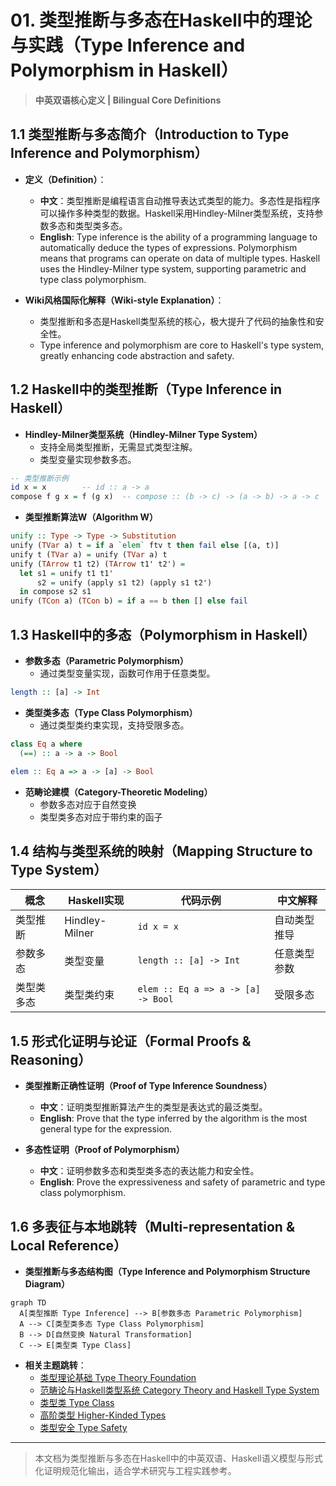 # 01. 类型推断与多态在Haskell中的理论与实践（Type Inference and Polymorphism in Haskell）

> **中英双语核心定义 | Bilingual Core Definitions**

## 1.1 类型推断与多态简介（Introduction to Type Inference and Polymorphism）

- **定义（Definition）**：
  - **中文**：类型推断是编程语言自动推导表达式类型的能力。多态性是指程序可以操作多种类型的数据。Haskell采用Hindley-Milner类型系统，支持参数多态和类型类多态。
  - **English**: Type inference is the ability of a programming language to automatically deduce the types of expressions. Polymorphism means that programs can operate on data of multiple types. Haskell uses the Hindley-Milner type system, supporting parametric and type class polymorphism.

- **Wiki风格国际化解释（Wiki-style Explanation）**：
  - 类型推断和多态是Haskell类型系统的核心，极大提升了代码的抽象性和安全性。
  - Type inference and polymorphism are core to Haskell's type system, greatly enhancing code abstraction and safety.

## 1.2 Haskell中的类型推断（Type Inference in Haskell）

- **Hindley-Milner类型系统（Hindley-Milner Type System）**
  - 支持全局类型推断，无需显式类型注解。
  - 类型变量实现参数多态。

```haskell
-- 类型推断示例
id x = x        -- id :: a -> a
compose f g x = f (g x)  -- compose :: (b -> c) -> (a -> b) -> a -> c
```

- **类型推断算法W（Algorithm W）**

```haskell
unify :: Type -> Type -> Substitution
unify (TVar a) t = if a `elem` ftv t then fail else [(a, t)]
unify t (TVar a) = unify (TVar a) t
unify (TArrow t1 t2) (TArrow t1' t2') = 
  let s1 = unify t1 t1'
      s2 = unify (apply s1 t2) (apply s1 t2')
  in compose s2 s1
unify (TCon a) (TCon b) = if a == b then [] else fail
```

## 1.3 Haskell中的多态（Polymorphism in Haskell）

- **参数多态（Parametric Polymorphism）**
  - 通过类型变量实现，函数可作用于任意类型。

```haskell
length :: [a] -> Int
```

- **类型类多态（Type Class Polymorphism）**
  - 通过类型类约束实现，支持受限多态。

```haskell
class Eq a where
  (==) :: a -> a -> Bool

elem :: Eq a => a -> [a] -> Bool
```

- **范畴论建模（Category-Theoretic Modeling）**
  - 参数多态对应于自然变换
  - 类型类多态对应于带约束的函子

## 1.4 结构与类型系统的映射（Mapping Structure to Type System）

| 概念 | Haskell实现 | 代码示例 | 中文解释 |
|------|-------------|----------|----------|
| 类型推断 | Hindley-Milner | `id x = x` | 自动类型推导 |
| 参数多态 | 类型变量 | `length :: [a] -> Int` | 任意类型参数 |
| 类型类多态 | 类型类约束 | `elem :: Eq a => a -> [a] -> Bool` | 受限多态 |

## 1.5 形式化证明与论证（Formal Proofs & Reasoning）

- **类型推断正确性证明（Proof of Type Inference Soundness）**
  - **中文**：证明类型推断算法产生的类型是表达式的最泛类型。
  - **English**: Prove that the type inferred by the algorithm is the most general type for the expression.

- **多态性证明（Proof of Polymorphism）**
  - **中文**：证明参数多态和类型类多态的表达能力和安全性。
  - **English**: Prove the expressiveness and safety of parametric and type class polymorphism.

## 1.6 多表征与本地跳转（Multi-representation & Local Reference）

- **类型推断与多态结构图（Type Inference and Polymorphism Structure Diagram）**

```mermaid
graph TD
  A[类型推断 Type Inference] --> B[参数多态 Parametric Polymorphism]
  A --> C[类型类多态 Type Class Polymorphism]
  B --> D[自然变换 Natural Transformation]
  C --> E[类型类 Type Class]
```

- **相关主题跳转**：
  - [类型理论基础 Type Theory Foundation](./01-Type-Theory.md)
  - [范畴论与Haskell类型系统 Category Theory and Haskell Type System](./01-Category-Theory-and-Haskell.md)
  - [类型类 Type Class](./01-Type-Class.md)
  - [高阶类型 Higher-Kinded Types](./01-Higher-Kinded-Types.md)
  - [类型安全 Type Safety](./01-Type-Safety.md)

---

> 本文档为类型推断与多态在Haskell中的中英双语、Haskell语义模型与形式化证明规范化输出，适合学术研究与工程实践参考。
